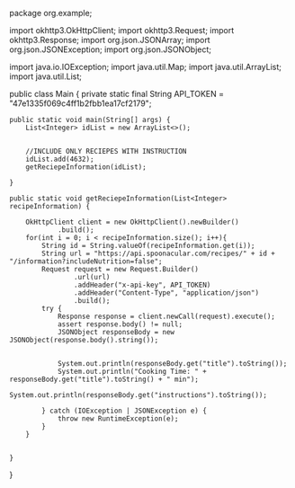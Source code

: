 package org.example;

import okhttp3.OkHttpClient;
import okhttp3.Request;
import okhttp3.Response;
import org.json.JSONArray;
import org.json.JSONException;
import org.json.JSONObject;

import java.io.IOException;
import java.util.Map;
import java.util.ArrayList;
import java.util.List;

public class Main {
private static final String API_TOKEN = "47e1335f069c4ff1b2fbb1ea17cf2179";

    public static void main(String[] args) {
        List<Integer> idList = new ArrayList<>();
        
        
        //INCLUDE ONLY RECIEPES WITH INSTRUCTION
        idList.add(4632);
        getReciepeInformation(idList);

    }

    public static void getReciepeInformation(List<Integer> recipeInformation) {

        OkHttpClient client = new OkHttpClient().newBuilder()
                .build();
        for(int i = 0; i < recipeInformation.size(); i++){
            String id = String.valueOf(recipeInformation.get(i));
            String url = "https://api.spoonacular.com/recipes/" + id + "/information?includeNutrition=false";
            Request request = new Request.Builder()
                    .url(url)
                    .addHeader("x-api-key", API_TOKEN)
                    .addHeader("Content-Type", "application/json")
                    .build();
            try {
                Response response = client.newCall(request).execute();
                assert response.body() != null;
                JSONObject responseBody = new JSONObject(response.body().string());


                System.out.println(responseBody.get("title").toString());
                System.out.println("Cooking Time: " + responseBody.get("title").toString() + " min");
                System.out.println(responseBody.get("instructions").toString());

            } catch (IOException | JSONException e) {
                throw new RuntimeException(e);
            }
        }


    }



}
